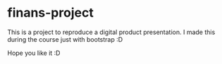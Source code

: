 # finans-project
 This is a project to reproduce a digital product presentation. I made this during the course just with bootstrap :D
 
 Hope you like it :D
